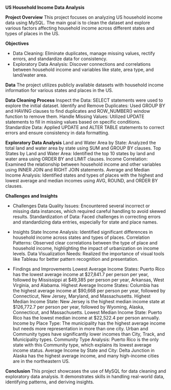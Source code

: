 <b>US Household Income Data Analysis </b>

<b>Project Overview</b>
This project focuses on analyzing US household income data using MySQL. The main goal is to clean the dataset and explore various factors affecting household income across different states and types of places in the US.

<b>Objectives</b>
- Data Cleaning: Eliminate duplicates, manage missing values, rectify errors, and standardize data for consistency. 
- Exploratory Data Analysis: Discover connections and correlations between household income and variables like state, area type, and land/water area.

<b>Data</b>
The project utilizes publicly available datasets with household income information for various states and places in the US.

<b>Data Cleaning Process</b>
Inspect the Data: SELECT statements were used to explore the initial dataset.
Identify and Remove Duplicates: Used GROUP BY and HAVING clauses to find duplicates and ROW_NUMBER() window function to remove them.
Handle Missing Values: Utilized UPDATE statements to fill in missing values based on specific conditions.
Standardize Data: Applied UPDATE and ALTER TABLE statements to correct errors and ensure consistency in data formatting.

<b>Exploratory Data Analysis</b>
Land and Water Area by State: Analyzed the total land and water area by state using SUM and GROUP BY clauses.
Top States by Land and Water Area: Identified the top 10 states by land and water area using ORDER BY and LIMIT clauses.
Income Correlation: Examined the relationship between household income and other variables using INNER JOIN and RIGHT JOIN statements.
Average and Median Income Analysis: Identified states and types of places with the highest and lowest average and median incomes using AVG, ROUND, and ORDER BY clauses.

<b>Challenges and Insights</b>
- Challenges
Data Quality Issues: Encountered several incorrect or missing data instances, which required careful handling to avoid skewed results.
Standardization of Data: Faced challenges in correcting errors and standardizing data entries, especially for state and place names.

- Insights
State Income Analysis: Identified significant differences in household income across states and types of places.
Correlation Patterns: Observed clear correlations between the type of place and household income, highlighting the impact of urbanization on income levels.
Data Visualization Needs: Realized the importance of visual tools like Tableau for better pattern recognition and presentation.

- Findings and Improvements
Lowest Average Income States: Puerto Rico has the lowest average income at $27,841.7 per person per year, followed by Mississippi at $49,385 per person per year, Arkansas, West Virginia, and Alabama.
Highest Average Income States: Columbia has the highest average income at $90,668 per person per year, followed by Connecticut, New Jersey, Maryland, and Massachusetts.
Highest Median Income State: New Jersey is the highest median income state at $126,772.7 per person per year, followed by Wyoming, Alaska, Connecticut, and Massachusetts.
Lowest Median Income State: Puerto Rico has the lowest median income at $22,522.4 per person annually.
Income by Place Type: The municipality has the highest average income but needs more representation in more than one city. Urban and Community types have significantly lower incomes than City, Track, and Municipality types.
Community Type Analysis: Puerto Rico is the only state with this Community type, which explains its lowest average income status.
Average Income by State and City: Delta Junction in Alaska has the highest average income, and many high-income cities are in the northeastern US.

<b>Conclusion</b>
This project showcases the use of MySQL for data cleaning and exploratory data analysis. It demonstrates skills in handling real-world data, identifying patterns, and deriving insights.
